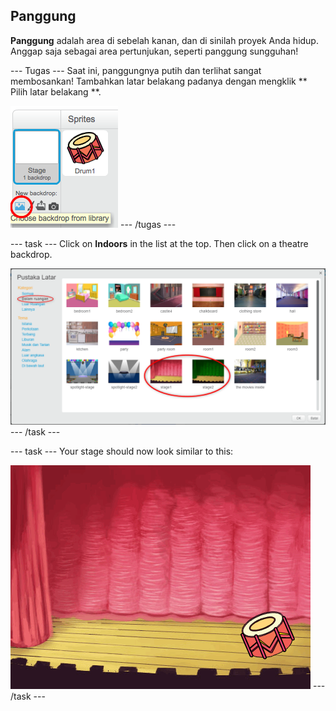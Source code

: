 ## Panggung

**Panggung** adalah area di sebelah kanan, dan di sinilah proyek Anda hidup. Anggap saja sebagai area pertunjukan, seperti panggung sungguhan!

\--- Tugas \--- Saat ini, panggungnya putih dan terlihat sangat membosankan! Tambahkan latar belakang padanya dengan mengklik ** Pilih latar belakang **.

![screenshot](images/band-stage-choose.png) \--- /tugas \---

\--- task \--- Click on **Indoors** in the list at the top. Then click on a theatre backdrop.

![screenshot](images/band-backdrop.png) \--- /task \---

\--- task \--- Your stage should now look similar to this:

![screenshot](images/band-stage.png) \--- /task \---